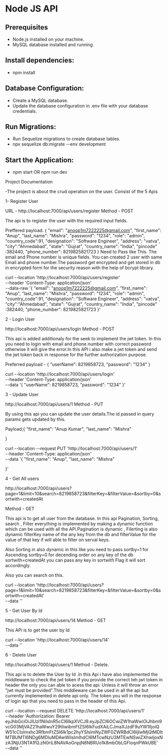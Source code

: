 #  Node JS API

## Prerequisites

- Node.js installed on your machine.
- MySQL database installed and running.

## Install dependencies:

- npm install

## Database Configuration:

- Create a MySQL database.
- Update the database configuration in .env file with your database credentials.

## Run Migrations:

- Run Sequelize migrations to create database tables.
- npx sequelize db:migrate --env development


## Start the Application:

- npm start OR npm run dev


Project Documentation

-The project is about the crud operation on the user.
Consist of the 5 Apis

1- Register User

URL - http://localhost:7000/api/users/register
Method - POST


The api is to register the user with the required input fields.


Preffered payload.
{
    "email": "anoop1m7222225@gmail.com",
    "first_name": "Anup",
    "last_name": "Mishra",
    "password": "1234",
    "role": "admin",
    "country_code":91,
    "designation": "Software Engineer",
    "address": "vatva",
    "city":"Ahmedabad",
    "state": "Gujrat",
    "country_name": "India",
    "pincode" :382440,
    "phone_number": 8219825821723
}
Need to Pass like This. The email and Phone number is unique fields. You can created 2 user with same Email and phone number.The password get encrypted and get stored in db in encrypted form for the security reason with the help of bcrypt library.

curl --location 'http://localhost:7000/api/users/register' \
--header 'Content-Type: application/json' \
--data-raw '{
       "email": "anoop1m7222225@gmail.com",
    "first_name": "Anup",
    "last_name": "Mishra",
    "password": "1234",
    "role": "admin",
    "country_code":91,
    "designation": "Software Engineer",
    "address": "vatva",
    "city":"Ahmedabad",
    "state": "Gujrat",
    "country_name": "India",
    "pincode" :382440,
    "phone_number": 8219825821723
}'


2 - Login User

http://localhost:7000/api/users/login
Method - POST


This api is added additionaly for the seek to implement the jwt token. In this you need to login with email and phone number with correct password otherwise it will give the error.In this API i also make a jwt token and send the jwt token back in response for the further authorization purpose.

Preferred payload - 
{
    "userName": 8219858723,
    "password": "1234"
}

curl --location 'http://localhost:7000/api/users/login' \
--header 'Content-Type: application/json' \
--data '{
    "userName": 8219858723,
    "password": "1234"
}'


3 - Update User

http://localhost:7000/api/users/1
Method - PUT


By using this api you can update the user details.The id passed in query params gets updated by this.

Payload;{
    "first_name": "Anup Kumar",
    "last_name": "Mishra"
    
}

curl --location --request PUT 'http://localhost:7000/api/users/1' \
--header 'Content-Type: application/json' \
--data '{
    "first_name": "Anup",
    "last_name": "Mishra"
    
}'

4 - Get All users

http://localhost:7000/api/users?page=1&limit=10&search=8219858723&filterKey=&filterValue=&sortby=0&sortwith=createdAt

Method - GET


This api is to get all user from the database. In this api Pagination, Sorting, search , Filter everything is implemented by making a dynamic function which can be used with all the APi.Pagination is dynamic , Filerting is also dynamic filterKey name of the any key from the db and filterValue for the value of that key if will able to filter on serval keys.

Also Sorting in also dynamic in this like you need to pass sortby=1 for Ascending sortby=0 for decending order on any key of the db sortwith=createdAt you can pass any key in sortwith Flag it will sort accordingly.

Also you can search on this.

 curl --location 'http://localhost:7000/api/users?page=1&limit=10&search=8219858723&filterKey=&filterValue=&sortby=0&sortwith=createdAt' \
--data ''


5 - Get User By Id 

http://localhost:7000/api/users/14
Method - GET

This APi is to get the user by Id 

curl --location 'http://localhost:7000/api/users/14' \
--data ''


6 - Delete User

http://localhost:7000/api/users/1
Method - Delete.

This api is to delete the User by Id .In this Api i have also implemented the middleware to check the jwt token if you provide the correct teh jwt token in header the only you can able to acess the api. Unless it will throw an error "jwt must be provided".This middleware can be used in all the api but currently implemented in delete api only. The token you will in the response of login api that you need to pass in the header of this Api.


curl --location --request DELETE 'http://localhost:7000/api/users/1' \
--header 'Authorization: Bearer eyJhbGciOiJIUzI1NiIsInR5cCI6IkpXVCJ9.eyJpZCI6OCwiZW1haWwiOiJhbm9vcG03MjVAZ21haWwuY29tIiwibmFtZSI6IkFudXAiLCJmaXJzdF9uYW1lIjoiQW51cCIsImxhc3RfbmFtZSI6Ik1pc2hyYSIsImNyZWF0ZWRBdCI6IjIwMjQtMDItMTBUMTI6NDg6MDIuMDAwWiIsImlhdCI6MTcwNzU3MTEwNSwiZXhwIjoxNzA3NjU3NTA1fQ.zN0riL8NAVAoGnpjN8NBRUo1k8mbObLGFIoqnPWkUBE' \
--data ''


